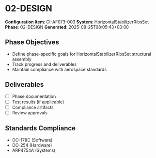 # 02-DESIGN

**Configuration Item**: CI-AF073-003
**System**: HorizontalStabilizerRibsSet
**Phase**: 02-DESIGN
**Generated**: 2025-08-25T08:05:43+00:00

## Phase Objectives
- Define phase-specific goals for HorizontalStabilizerRibsSet structural assembly
- Track progress and deliverables
- Maintain compliance with aerospace standards

## Deliverables
- [ ] Phase documentation
- [ ] Test results (if applicable)
- [ ] Compliance artifacts
- [ ] Review approvals

## Standards Compliance
- DO-178C (Software)
- DO-254 (Hardware)
- ARP4754A (Systems)

